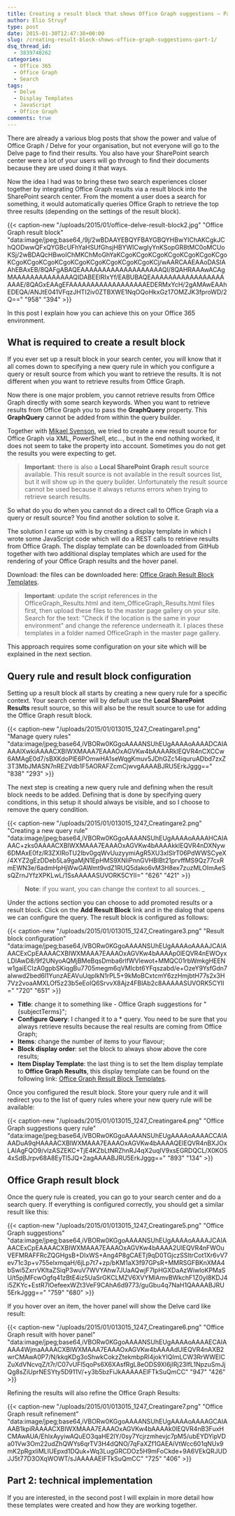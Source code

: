 ```yaml
---
title: Creating a result block that shows Office Graph suggestions – Part 1
author: Elio Struyf
type: post
date: 2015-01-30T12:47:38+00:00
slug: /creating-result-block-shows-office-graph-suggestions-part-1/
dsq_thread_id:
  - 3839740262
categories:
  - Office 365
  - Office Graph
  - Search
tags:
  - Delve
  - Display Templates
  - JavaScript
  - Office Graph
comments: true
---
```


There are already a various blog posts that show the power and value of Office Graph / Delve for your organisation, but not everyone will go to the Delve page to find their results. You also have your SharePoint search center were a lot of your users will go through to find their documents because they are used doing it that ways.

Now the idea I had was to bring these two search experiences closer together by integrating Office Graph results via a result block into the SharePoint search center. From the moment a user does a search for something, it would automatically queries Office Graph to retrieve the top three results (depending on the settings of the result block).

{{< caption-new "/uploads/2015/01/office-delve-result-block2.jpg" "Office Graph result block"  "data:image/jpeg;base64,/9j/2wBDAAYEBQYFBAYGBQYHBwYIChAKCgkJChQODwwQFxQYGBcUFhYaHSUfGhsjHBYWICwgIyYnKSopGR8tMC0oMCUoKSj/2wBDAQcHBwoIChMKChMoGhYaKCgoKCgoKCgoKCgoKCgoKCgoKCgoKCgoKCgoKCgoKCgoKCgoKCgoKCgoKCgoKCgoKCj/wAARCAAEAAoDASIAAhEBAxEB/8QAFgABAQEAAAAAAAAAAAAAAAAAAAQI/8QAHRAAAwACAgMAAAAAAAAAAAAAAQIDABEEIRIxYf/EABUBAQEAAAAAAAAAAAAAAAAAAAAE/8QAGxEAAgEFAAAAAAAAAAAAAAAAAAEDERMxYcH/2gAMAwEAAhEDEQA/ANJtE041VFqzJHTI2iv0ZTBXWE1NqOQoHkxGz17OMZJK3fproWD/2Q==" "958" "394" >}}

In this post I explain how you can achieve this on your Office 365 environment.

## What is required to create a result block

If you ever set up a result block in your search center, you will know that it all comes down to specifying a new query rule in which you configure a query or result source from which you want to retrieve the results. It is not different when you want to retrieve results from Office Graph.

Now there is one major problem, you cannot retrieve results from Office Graph directly with some search keywords. When you want to retrieve results from Office Graph you to pass the **GraphQuery** property. This **GraphQuery** cannot be added from within the query builder.

Together with [Mikael Svenson](https://twitter.com/mikaelsvenson), we tried to create a new result source for Office Graph via XML, PowerShell, etc..., but in the end nothing worked, it does not seem to take the property into account. Sometimes you do not get the results you were expecting to get.

> **Important**: there is also a **Local SharePoint Graph** result source available. This result source is not available in the result sources list, but it will show up in the query builder. Unfortunately the result source cannot be used because it always returns errors when trying to retrieve search results.

So what do you do when you cannot do a direct call to Office Graph via a query or result source? You find another solution to solve it.

The solution I came up with is by creating a display template in which I wrote some JavaScript code which will do a REST calls to retrieve results from Office Graph. The display template can be downloaded from GitHub together with two additional display templates which are used for the rendering of your Office Graph results and the hover panel.

Download: the files can be downloaded here: [Office Graph Result Block Templates](https://github.com/SPCSR/DisplayTemplates/tree/master/Search%20Display%20Templates/Office%20Graph%20Result%20Block%20Templates "Office Graph Result Block Templates").

> **Important**: update the script references in the OfficeGraph_Results.html and item_OfficeGraph_Results.html files first, then upload these files to the master page gallery on your site. Search for the text: "Check if the location is the same in your environment" and change the reference underneath it. I places these templates in a folder named OfficeGraph in the master page gallery.

This approach requires some configuration on your site which will be explained in the next section.

## Query rule and result block configuration

Setting up a result block all starts by creating a new query rule for a specific context. Your search center will by default use the **Local SharePoint Results** result source, so this will also be the result source to use for adding the Office Graph result block.

{{< caption-new "/uploads/2015/01/013015_1247_Creatingare1.png" "Manage query rules"  "data:image/jpeg;base64,iVBORw0KGgoAAAANSUhEUgAAAAoAAAADCAIAAAAlXwkiAAAACXBIWXMAAA7EAAAOxAGVKw4bAAAARklEQVR4nCXCCw6AMAgE0d7/sBXKdoPlE6POmwHA1seWqgKmuv5JDhGZc14iquruADbd7zxZ3T3MbJMASN7nREZVdb1F5AORAFZcmCjwvgAAAABJRU5ErkJggg==" "838" "293" >}}

The next step is creating a new query rule and defining when the result block needs to be added. Defining that is done by specifying query conditions, in this setup it should always be visible, and so I choose to remove the query condition.

{{< caption-new "/uploads/2015/01/013015_1247_Creatingare2.png" "Creating a new query rule"  "data:image/jpeg;base64,iVBORw0KGgoAAAANSUhEUgAAAAoAAAAHCAIAAAC+zks0AAAACXBIWXMAAA7EAAAOxAGVKw4bAAAAkklEQVR4nDXNyw6DMAxE0fz/R3ZXIRoTU2Ibv0gqWvUuzyymiAgR5XU3xlSlrT06PdWWSCyeX/4XYZ2gEzDDeb5La9gaMjN1EpHMS9XNIiPnnGVHBIBt21prvffMS9Qz77cxRmEWN3e/6admHpHjWwGAWmt9vdZ1RUQ5dako6vM3H8ex7zuzMLOImAeSsQZrnJYfzXPKLwL/1SsAAAAASUVORK5CYII=" "626" "421" >}}

> **Note**: if you want, you can change the context to all sources.
_

Under the actions section you can choose to add promoted results or a result block. Click on the **Add Result Block** link and in the dialog that opens we can configure the query. The result block is configured as follows:

{{< caption-new "/uploads/2015/01/013015_1247_Creatingare3.png" "Result block configuration"  "data:image/jpeg;base64,iVBORw0KGgoAAAANSUhEUgAAAAoAAAAJCAIAAACExCpEAAAACXBIWXMAAA7EAAAOxAGVKw4bAAAAp0lEQVR4nEWOyxLDIAwD8/9f2UNyoAQMjBMeBqsDmba6rlfWVlewot+MMQC01rbWmkgHEENw1gaiECIzA0gpbSKiqgBu7705megm6qVMIcbt6YFqszabd/e+OzeY9YsfGdn7aIwwd2bed6l1YunzAEAVuUqpIkN1rPL5+9kMoBCxtcmY6zzHmjbtH77s2x3H7Vz2voaAMXLOf5z23b5eEoIQ6SrvvX8Ajz4FBlAb2c8AAAAASUVORK5CYII=" "720" "651" >}}

*   **Title**: change it to something like - Office Graph suggestions for "{subjectTerms}";
*   **Configure Query**: I changed it to a * query. You need to be sure that you always retrieve results because the real results are coming from Office Graph;
*   **Items**: change the number of items to your flavour;
*   **Block display order**: set the block to always show above the core results;
*   **Item Display Template**: the last thing is to set the Item display template to **Office Graph Results**, this display template can be found on the following link: [Office Graph Result Block Templates](https://github.com/SPCSR/DisplayTemplates/tree/master/Search%20Display%20Templates/Office%20Graph%20Result%20Block%20Templates "Office Graph Result Block Templates").

Once you configured the result block. Store your query rule and it will redirect you to the list of query rules where your new query rule will be available:

{{< caption-new "/uploads/2015/01/013015_1247_Creatingare4.png" "Office Graph suggestions query rule"  "data:image/jpeg;base64,iVBORw0KGgoAAAANSUhEUgAAAAoAAAACCAIAAADuA9qHAAAACXBIWXMAAA7EAAAOxAGVKw4bAAAAQElEQVR4nBXJOxLAIAgFQO9/vlzASZEKC+TjE4KZbLtNRZhnRJ4qX2uqIV9xsEGRDQCL/X0KO54xSdBJrpv68A8EyTl5JQ+2agAAAABJRU5ErkJggg==" "893" "134" >}}

## Office Graph result block

Once the query rule is created, you can go to your search center and do a search query. If everything is configured correctly, you should get a similar result like this:

{{< caption-new "/uploads/2015/01/013015_1247_Creatingare5.png" "Office Graph suggestions"  "data:image/jpeg;base64,iVBORw0KGgoAAAANSUhEUgAAAAoAAAAJCAIAAACExCpEAAAACXBIWXMAAA7EAAAOxAGVKw4bAAAA2UlEQVR4nFWOuVEFMRAFFRcZQGHgsB+DIxWS+Ang4P8gCAETj9qD0TGjczSSltrCot1Xr6vV7ev71c3p+v755elxmqaH/6jLp7t7+zp/bKM1aX3f97GPsR+MMRSGFBKnXMA4bSwi5ZxrrVKltaZSiqP3wuV7WVYAhw7JUaAQwjF7IpHGXDaAzWiwloKPMaSU/t5pjMFcwOgfq41zBtE4iz5UaSrGKCLMZV6XVYMlAmvBWkchF1Z0yI8KDJ4i5ZKYc+EstR7lOefeexWZt3VeF9CAhA6d9773/guGbu4q7NaH1QAAAABJRU5ErkJggg==" "759" "680" >}}

If you hover over an item, the hover panel will show the Delve card like result:

{{< caption-new "/uploads/2015/01/013015_1247_Creatingare6.png" "Office Graph result with hover panel"  "data:image/jpeg;base64,iVBORw0KGgoAAAANSUhEUgAAAAoAAAAECAIAAAA4WjmaAAAACXBIWXMAAA7EAAAOxAGVKw4bAAAAdUlEQVR4nAXB2wrCMAwA0P7/N/kkqKDg3oShwkCokzZtekmbpRl4jokYIQImLCW3RrWWEICZuXdVNcvqZ/t7r/C07vUFl5qoPs6X6XAsfRgL8eODS9Xl6jIRj23IfL1NpzuSmJjQg8sZiUprNESYty5D911V/+y3b5bzFiJkAAAAAElFTkSuQmCC" "947" "426" >}}

Refining the results will also refine the Office Graph Results:

{{< caption-new "/uploads/2015/01/013015_1247_Creatingare7.png" "Office Graph result refinement"  "data:image/jpeg;base64,iVBORw0KGgoAAAANSUhEUgAAAAoAAAAGCAIAAAB1kpiRAAAACXBIWXMAAA7EAAAOxAGVKw4bAAAAk0lEQVR4nB3FuxHCMAwAUA/EhIxAyyiwAQuEO3qaHE2IY/0sy7Ycjrzmhevjc7pM5/ubEYDYipVDa01Vw3Om22udZhQWYs6qrTV3H4dQNO/7qFaXZf1GAEAiVtWcc601qNUx9mK2pRgxIiMLIUEpxd1DQuk+Wq3LugGRCDOz5H9mFoCkde+9A6VEkQRJUDJJ5t77D3OXqWOWT/sJAAAAAElFTkSuQmCC" "725" "406" >}}

## Part 2: technical implementation

If you are interested, in the second post I will explain in more detail how these templates were created and how they are working together.